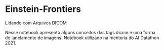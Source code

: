 # Einstein-Frontiers
Lidando com Arquivos DICOM


Nesse notebook apresento alguns conceitos das tags dicom e uma forma de janelamento de imagens. Notebook utilizado na mentoria do AI Datathon 2021.
